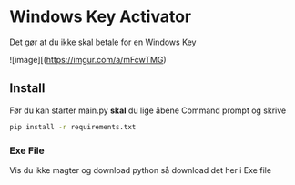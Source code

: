# Windows Key Activator
Det gør at du ikke skal betale for en Windows Key

![image][(https://imgur.com/a/mFcwTMG)

## Install
Før du kan starter main.py __skal__ du lige åbene Command prompt og skrive
```bash
pip install -r requirements.txt
```

### Exe File
Vis du ikke magter og download python så download det her i Exe file 
